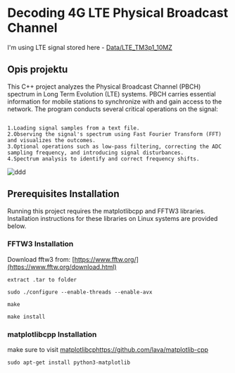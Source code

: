 # Decoding 4G LTE Physical Broadcast Channel
I'm using LTE signal stored here - [Data/LTE_TM3p1_10MZ](Data/LTE_TM3p1_10MZ_18p22dBFS.txt)
## Opis projektu
This C++ project analyzes the Physical Broadcast Channel (PBCH) spectrum in Long Term Evolution (LTE) systems. PBCH carries essential information for mobile stations to synchronize with and gain access to the network. The program conducts several critical operations on the signal:
```

1.Loading signal samples from a text file.
2.Observing the signal's spectrum using Fast Fourier Transform (FFT) and visualizes the outcomes.
3.Optional operations such as low-pass filtering, correcting the ADC sampling frequency, and introducing signal disturbances.
4.Spectrum analysis to identify and correct frequency shifts.
```
![ddd](https://github.com/luka443/LTE-PBCH/assets/109036862/bf05fee4-5a49-48c5-995d-fe9ddff9e4e7)

## Prerequisites Installation
Running this project requires the matplotlibcpp and FFTW3 libraries. Installation instructions for these libraries on Linux systems are provided below.

### FFTW3 Installation

Download fftw3 from: [https://www.fftw.org/](https://www.fftw.org/download.html)

```
extract .tar to folder
```
```
sudo ./configure --enable-threads --enable-avx
```
```
make
```
```
make install
```
### matplotlibcpp Installation

make sure to visit [matplotlibcp](https://github.com/lava/matplotlib-cpp)https://github.com/lava/matplotlib-cpp
```
sudo apt-get install python3-matplotlib
```
